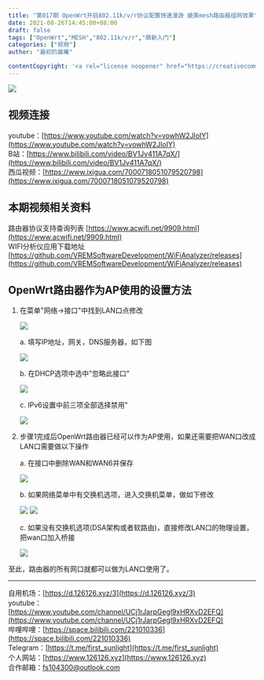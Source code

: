 ```yaml
---
title: "第017期 OpenWrt开启802.11k/v/r协议配置快速漫游 媲美mesh路由器组网效果"
date: 2021-08-26T14:45:00+08:00
draft: false
tags: ["OpenWrt","MESH","802.11k/v/r","萌新入门"]
categories: ["视频"]
author: "最初的晨曦"

contentCopyright: '<a rel="license noopener" href="https://creativecommons.org/licenses/by-nc-sa/4.0/deed.zh" target="_blank">本文章采用 CC BY-NC-SA 4.0 许可协议</a>'
---
```


![](../../images/017/0.jpg)
	
## 视频连接

youtube：[https://www.youtube.com/watch?v=vowhW2JloIY](https://www.youtube.com/watch?v=vowhW2JloIY)  
B站：[https://www.bilibili.com/video/BV1Jv411A7qX/](https://www.bilibili.com/video/BV1Jv411A7qX/)  
西瓜视频：[https://www.ixigua.com/7000718051079520798](https://www.ixigua.com/7000718051079520798)

## 本期视频相关资料

路由器协议支持查询列表 [https://www.acwifi.net/9909.html](https://www.acwifi.net/9909.html)  
WIFI分析仪应用下载地址 [https://github.com/VREMSoftwareDevelopment/WiFiAnalyzer/releases](https://github.com/VREMSoftwareDevelopment/WiFiAnalyzer/releases)

## OpenWrt路由器作为AP使用的设置方法

1. 在菜单"网络->接口"中找到LAN口点修改

	![](../../images/017/1.jpg)

	a. 填写IP地址，网关，DNS服务器，如下图

	![](../../images/017/4.jpg)

	b. 在DHCP选项中选中"忽略此接口"

	![](../../images/017/2.jpg)

	c. IPv6设置中前三项全部选择禁用"

	![](../../images/017/3.jpg)

2. 步骤1完成后OpenWrt路由器已经可以作为AP使用，如果还需要把WAN口改成LAN口需要做以下操作

	a. 在接口中删除WAN和WAN6并保存

	![](../../images/017/5.jpg)

	b. 如果网络菜单中有交换机选项，进入交换机菜单，做如下修改

	![](../../images/017/6.jpg)
	![](../../images/017/7.jpg)

	c. 如果没有交换机选项(DSA架构或者软路由)，直接修改LAN口的物理设置，把wan口加入桥接

	![](../../images/017/8.jpg)

至此，路由器的所有网口就都可以做为LAN口使用了。
	
---

自用机场：[https://d.126126.xyz/3](https://d.126126.xyz/3)  
youtube：[https://www.youtube.com/channel/UCj1rJarpGegl9xHRXvD2EFQ](https://www.youtube.com/channel/UCj1rJarpGegl9xHRXvD2EFQ)  
哔哩哔哩：[https://space.bilibili.com/221010336](https://space.bilibili.com/221010336)  
Telegram：[https://t.me/first_sunlight](https://t.me/first_sunlight)  
个人网站：[https://www.126126.xyz](https://www.126126.xyz)  
合作邮箱：fs104300@outlook.com